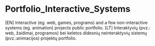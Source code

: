 # Portfolio_Interactive_Systems
[EN]
Interactive (eg. web, games, programs) and a few non-interactive systems (eg. animation) projects public portfolio.
[LT]
Interaktyvių (pvz.: web, žaidimai, programos) bei keletos didesnių neinteraktyvių sistemų (pvz.:animacijos) projektų portfolio.

